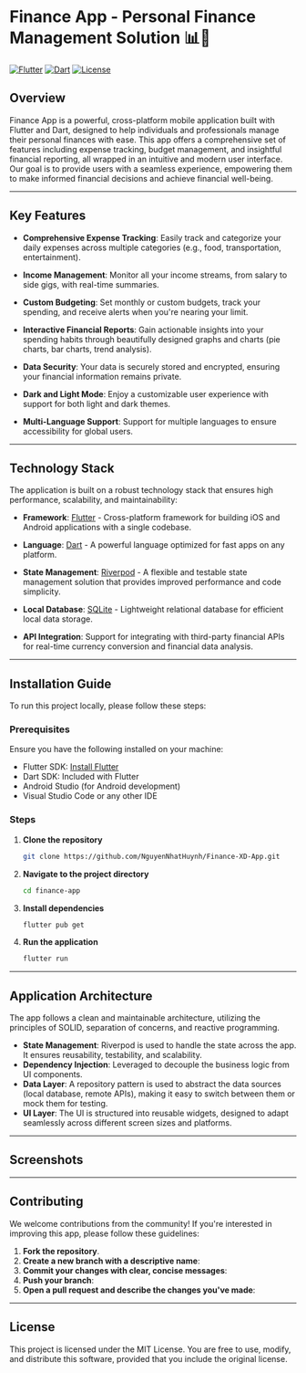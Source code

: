 # Finance App - Personal Finance Management Solution 📊💸

[![Flutter](https://img.shields.io/badge/Flutter-Framework-blue)](https://flutter.dev/) [![Dart](https://img.shields.io/badge/Dart-Language-blue)](https://dart.dev/) [![License](https://img.shields.io/badge/License-MIT-green)](./LICENSE)

## Overview

Finance App is a powerful, cross-platform mobile application built with Flutter and Dart, designed to help individuals and professionals manage their personal finances with ease. This app offers a comprehensive set of features including expense tracking, budget management, and insightful financial reporting, all wrapped in an intuitive and modern user interface. Our goal is to provide users with a seamless experience, empowering them to make informed financial decisions and achieve financial well-being.

---

## Key Features

- **Comprehensive Expense Tracking**: Easily track and categorize your daily expenses across multiple categories (e.g., food, transportation, entertainment).
  
- **Income Management**: Monitor all your income streams, from salary to side gigs, with real-time summaries.

- **Custom Budgeting**: Set monthly or custom budgets, track your spending, and receive alerts when you're nearing your limit.

- **Interactive Financial Reports**: Gain actionable insights into your spending habits through beautifully designed graphs and charts (pie charts, bar charts, trend analysis).

- **Data Security**: Your data is securely stored and encrypted, ensuring your financial information remains private.

- **Dark and Light Mode**: Enjoy a customizable user experience with support for both light and dark themes.

- **Multi-Language Support**: Support for multiple languages to ensure accessibility for global users.

---

## Technology Stack

The application is built on a robust technology stack that ensures high performance, scalability, and maintainability:

- **Framework**: [Flutter](https://flutter.dev/) - Cross-platform framework for building iOS and Android applications with a single codebase.

- **Language**: [Dart](https://dart.dev/) - A powerful language optimized for fast apps on any platform.

- **State Management**: [Riverpod](https://riverpod.dev/) - A flexible and testable state management solution that provides improved performance and code simplicity.

- **Local Database**: [SQLite](https://pub.dev/packages/sqflite) - Lightweight relational database for efficient local data storage.

- **API Integration**: Support for integrating with third-party financial APIs for real-time currency conversion and financial data analysis.

---

## Installation Guide

To run this project locally, please follow these steps:

### Prerequisites

Ensure you have the following installed on your machine:
- Flutter SDK: [Install Flutter](https://flutter.dev/docs/get-started/install)
- Dart SDK: Included with Flutter
- Android Studio (for Android development)
- Visual Studio Code or any other IDE

### Steps

1. **Clone the repository**
   ```bash
   git clone https://github.com/NguyenNhatHuynh/Finance-XD-App.git

2. **Navigate to the project directory**
    ```bash
    cd finance-app

3. **Install dependencies**
    ```bash
    flutter pub get

4. **Run the application**
    ```bash
    flutter run

---

## Application Architecture

The app follows a clean and maintainable architecture, utilizing the principles of SOLID, separation of concerns, and reactive programming.

- **State Management**: Riverpod is used to handle the state across the app. It ensures reusability, testability, and scalability.
- **Dependency Injection**: Leveraged to decouple the business logic from UI components.
- **Data Layer**: A repository pattern is used to abstract the data sources (local database, remote APIs), making it easy to switch between them or mock them for testing.
- **UI Layer**: The UI is structured into reusable widgets, designed to adapt seamlessly across different screen sizes and platforms.

---

## Screenshots
<!--Here are a few screenshots showcasing the app’s core features and user interface:

Dashboard showing expense summary and budget progress.

Expense tracking screen with categorization.

Financial reports with detailed insights and charts. -->

--- 

## Contributing

We welcome contributions from the community! If you're interested in improving this app, please follow these guidelines:

1. **Fork the repository**.
2. **Create a new branch with a descriptive name**:
4. **Commit your changes with clear, concise messages**:
5. **Push your branch**:
6. **Open a pull request and describe the changes you've made**:

--- 

## License

This project is licensed under the MIT License. You are free to use, modify, and distribute this software, provided that you include the original license.

